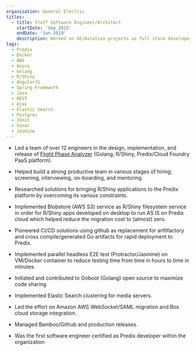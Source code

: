 ```yaml
---
organization: General Electric
titles:
  - title: Staff Software Engineer/Architect
    startDate: 'Sep 2015'
    endDate: 'Jun 2019'
    description: Worked on GE/Aviation projects as full stack developer
tags:
  - Predix
  - Docker
  - AWS
  - Azure
  - Golang
  - R/Shiny
  - AngularJS
  - Spring Framework
  - Java
  - REST
  - Ajax
  - Elastic Search
  - Postgres
  - JUnit
  - Sonar
  - Jasmine
---
```



* Led a team of over 12 engineers in the design, implementation, and release of [Flight Phase Analyzer](https://www.geaerospace.com/news/press-releases/services/flight-phase-analyzer-enables-deeper-insights-engine-performance) (Golang, R/Shiny,  Predix/Cloud Foundry PaaS platform).

* Helped build a strong productive team in various stages of hiring: screening, interviewing, on-boarding, and mentoring.

* Researched solutions for bringing R/Shiny applications to the Predix platform by overcoming its various constraints.

* Implemented Blobstore (AWS S3) service as R/Shiny filesystem service in order for R/Shiny apps developed on desktop to run AS IS on Predix cloud which helped reduce the migration cost to (almost) zero.

* Pioneered CI/CD solutions using github as replacement for artfifactory and cross compile/generated Go artifacts for rapid deployment to Predix.

* Implemented parallel headless E2E test (Protractor/Jasmine) on VM/Docker container to reduce testing time from time in hours to time in minutes.

* Initiated and contributed to Goboot (Golang) open source to maximize code sharing

* Implemented Elastic Search clustering for media servers.

* Led the effort on Amazon AWS WebSocket/SAML migration and Box cloud storage integration.

* Managed Bamboo/Github and production releases.

* Was the first software engineer certified as Predix developer within the organization

